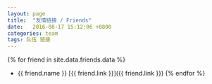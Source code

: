 ```yaml
---
layout: page
title:  "友情链接 / Friends"
date:   2016-08-17 15:12:06 +0800
categories: team
tags: 队伍 链接
---
```


{% for friend in site.data.friends.data %}
* {{ friend.name }} [{{ friend.link }}]({{ friend.link }})
{% endfor %}
